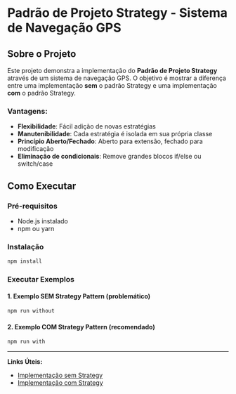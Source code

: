# Padrão de Projeto Strategy - Sistema de Navegação GPS

## Sobre o Projeto

Este projeto demonstra a implementação do **Padrão de Projeto Strategy** através de um sistema de navegação GPS. O objetivo é mostrar a diferença entre uma implementação **sem** o padrão Strategy e uma implementação **com** o padrão Strategy.

### Vantagens:
- **Flexibilidade**: Fácil adição de novas estratégias
- **Manutenibilidade**: Cada estratégia é isolada em sua própria classe
- **Princípio Aberto/Fechado**: Aberto para extensão, fechado para modificação
- **Eliminação de condicionais**: Remove grandes blocos if/else ou switch/case

## Como Executar

### Pré-requisitos
- Node.js instalado
- npm ou yarn

### Instalação
```bash
npm install
```

### Executar Exemplos

#### 1. Exemplo SEM Strategy Pattern (problemático)
```bash
npm run without
```

#### 2. Exemplo COM Strategy Pattern (recomendado)
```bash
npm run with
```

---

**Links Úteis:**
- [Implementação sem Strategy](./src/withoutStrategy/)
- [Implementação com Strategy](./src/withStrategy/)
